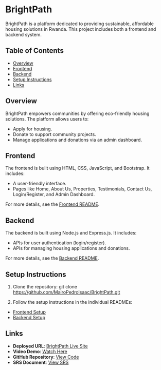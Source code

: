 # BrightPath

BrightPath is a platform dedicated to providing sustainable, affordable housing solutions in Rwanda. This project includes both a frontend and backend system.

## Table of Contents
- [Overview](#overview)
- [Frontend](#frontend)
- [Backend](#backend)
- [Setup Instructions](#setup-instructions)
- [Links](#links)

## Overview
BrightPath empowers communities by offering eco-friendly housing solutions. The platform allows users to:
- Apply for housing.
- Donate to support community projects.
- Manage applications and donations via an admin dashboard.

## Frontend
The frontend is built using HTML, CSS, JavaScript, and Bootstrap. It includes:
- A user-friendly interface.
- Pages like Home, About Us, Properties, Testimonials, Contact Us, Login/Register, and Admin Dashboard.

For more details, see the [Frontend README](frontend/README.md).

## Backend
The backend is built using Node.js and Express.js. It includes:
- APIs for user authentication (login/register).
- APIs for managing housing applications and donations.

For more details, see the [Backend README](backend/README.md).

## Setup Instructions
1. Clone the repository:
git clone https://github.com/MairoPedroIsaac/BrightPath.git

2. Follow the setup instructions in the individual READMEs:
- [Frontend Setup](frontend/README.md)
- [Backend Setup](backend/README.md)

## Links
- **Deployed URL**: [BrightPath Live Site](https://brightpath.example.com)
- **Video Demo**: [Watch Here](https://youtube.com/example)
- **GitHub Repository**: [View Code](https://github.com/username/BrightPath)
- **SRS Document**: [View SRS](https://docs.google.com/example)